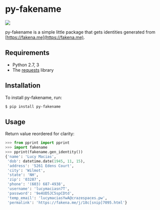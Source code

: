py-fakename
===========
![](https://travis-ci.org/mark-ignacio/py-fakename.svg?branch=master)

py-fakename is a simple little package that gets identities generated from [https://fakena.me](https://fakena.me). 

Requirements
------------

* Python 2.7, 3
* The [requests](https://github.com/kennethreitz/requests) library

Installation
------------

To install py-fakename, run:
    
```bash
$ pip install py-fakename
```

Usage
-----

Return value reordered for clarity:

```python
>>> from pprint import pprint
>>> import fakename
>>> pprint(fakename.gen_identity())
{'name': 'Lucy Macias',
 'dob': datetime.date(1945, 11, 15),
 'address': '5261 Edens Court',
 'city': 'Wilmot',
 'state': 'NH',
 'zip': '03287',
 'phone': '(603) 687-4938',
 'username': 'lucymaciasn7T',
 'password': '9e4UD5JC5spCDtd',
 'temp_email': 'lucymaciasYwA@crazespaces.pw',
 'permalink': 'https://fakena.me/j/18c[snip]7095.html'}
```

